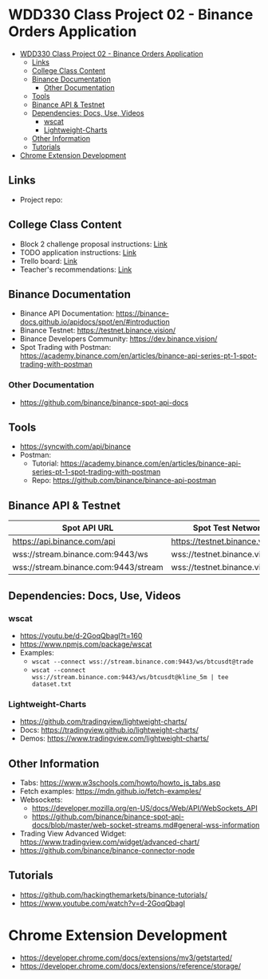 # WDD330 Class Project 02 - Binance Orders Application

- [WDD330 Class Project 02 - Binance Orders Application](#wdd330-class-project-02---binance-orders-application)
  - [Links](#links)
  - [College Class Content](#college-class-content)
  - [Binance Documentation](#binance-documentation)
    - [Other Documentation](#other-documentation)
  - [Tools](#tools)
  - [Binance API & Testnet](#binance-api--testnet)
  - [Dependencies: Docs, Use, Videos](#dependencies-docs-use-videos)
    - [wscat](#wscat)
    - [Lightweight-Charts](#lightweight-charts)
  - [Other Information](#other-information)
  - [Tutorials](#tutorials)
- [Chrome Extension Development](#chrome-extension-development)

## Links
- Project repo: 
## College Class Content
- Block 2 challenge proposal instructions: [Link](https://byui.instructure.com/courses/160562/assignments/7228245?module_item_id=20163546)
- TODO application instructions: [Link](https://byui-cit.github.io/cit261/resources/todo.html)
- Trello board: [Link](https://trello.com/b/94QLblUO/todo-project)
- Teacher's recommendations: [Link](docs/teachers.md)

## Binance Documentation
- Binance API Documentation: https://binance-docs.github.io/apidocs/spot/en/#introduction
- Binance Testnet: https://testnet.binance.vision/
- Binance Developers Community: https://dev.binance.vision/
- Spot Trading with Postman: https://academy.binance.com/en/articles/binance-api-series-pt-1-spot-trading-with-postman
### Other Documentation
- https://github.com/binance/binance-spot-api-docs

## Tools
- https://syncwith.com/api/binance 
- Postman:
  - Tutorial: https://academy.binance.com/en/articles/binance-api-series-pt-1-spot-trading-with-postman
  - Repo: https://github.com/binance/binance-api-postman 

## Binance API & Testnet

| Spot API URL |	Spot Test Network URL |
| -- | -- |
| https://api.binance.com/api |	https://testnet.binance.vision/api |
| wss://stream.binance.com:9443/ws |	wss://testnet.binance.vision/ws |
| wss://stream.binance.com:9443/stream |	wss://testnet.binance.vision/stream |

## Dependencies: Docs, Use, Videos
### wscat
- https://youtu.be/d-2GoqQbagI?t=160
- https://www.npmjs.com/package/wscat
- Examples:
  - `wscat --connect wss://stream.binance.com:9443/ws/btcusdt@trade`
  - `wscat --connect wss://stream.binance.com:9443/ws/btcusdt@kline_5m | tee dataset.txt`
### Lightweight-Charts
- https://github.com/tradingview/lightweight-charts/
- Docs: https://tradingview.github.io/lightweight-charts/ 
- Demos: https://www.tradingview.com/lightweight-charts/

## Other Information
- Tabs: https://www.w3schools.com/howto/howto_js_tabs.asp
- Fetch examples: https://mdn.github.io/fetch-examples/
- Websockets: 
  - https://developer.mozilla.org/en-US/docs/Web/API/WebSockets_API
  - https://github.com/binance/binance-spot-api-docs/blob/master/web-socket-streams.md#general-wss-information
- Trading View Advanced Widget: https://www.tradingview.com/widget/advanced-chart/
- https://github.com/binance/binance-connector-node

## Tutorials

- https://github.com/hackingthemarkets/binance-tutorials/
- https://www.youtube.com/watch?v=d-2GoqQbagI

# Chrome Extension Development
- https://developer.chrome.com/docs/extensions/mv3/getstarted/
- https://developer.chrome.com/docs/extensions/reference/storage/
